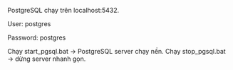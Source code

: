 PostgreSQL chạy trên localhost:5432.

User: postgres

Password: postgres

Chạy start_pgsql.bat → PostgreSQL server chạy nền.
Chạy stop_pgsql.bat → dừng server nhanh gọn.
